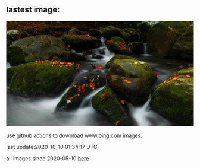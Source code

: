 ## lastest image:
![](images/RoaringCascade.jpg)

use github actions to download www.bing.com images.

last update:2020-10-10 01:34:17 UTC

all images since 2020-05-10 [here](https://github.com/counter2015/bing-daily-images/tree/master/images) 
